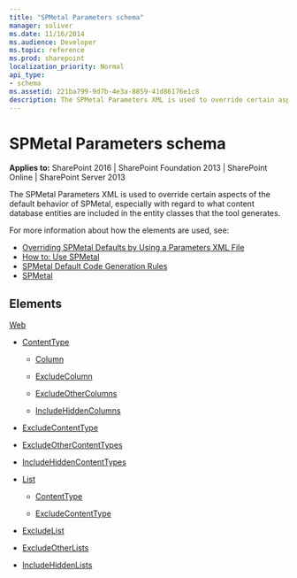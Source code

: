 ```yaml
---
title: "SPMetal Parameters schema"
manager: soliver
ms.date: 11/16/2014
ms.audience: Developer
ms.topic: reference
ms.prod: sharepoint
localization_priority: Normal
api_type:
- schema
ms.assetid: 221ba799-9d7b-4e3a-8859-41d86176e1c8
description: The SPMetal Parameters XML is used to override certain aspects of the default behavior of SPMetal, especially with regard to what content database entities are included in the entity classes that the tool generates.
---
```


# SPMetal Parameters schema

**Applies to:** SharePoint 2016 | SharePoint Foundation 2013 | SharePoint Online | SharePoint Server 2013
  
The SPMetal Parameters XML is used to override certain aspects of the default behavior of SPMetal, especially with regard to what content database entities are included in the entity classes that the tool generates. 

For more information about how the elements are used, see:

- [Overriding SPMetal Defaults by Using a Parameters XML File](https://msdn.microsoft.com/library/209359b2-bd46-47b6-837d-3c0c2005cb19%28Office.15%29.aspx)
- [How to: Use SPMetal](https://msdn.microsoft.com/library/bfeb17f4-9cee-4008-bfb4-8e22e3acae1c%28Office.15%29.aspx)
- [SPMetal Default Code Generation Rules](https://msdn.microsoft.com/library/873ac65e-425e-40f3-9ef6-753d3cda1436%28Office.15%29.aspx)
- [SPMetal](https://msdn.microsoft.com/library/bbb79c7c-a994-4ef9-9d43-8fc046dc508b%28Office.15%29.aspx)
  
## Elements

[Web](web-spmetal.md)
  
- [ContentType](contenttype-spmetal.md)
  
    - [Column](column-spmetal.md)
  
    - [ExcludeColumn](excludecolumn-spmetal.md)
  
    - [ExcludeOtherColumns](excludeothercolumns-spmetal.md)
  
    - [IncludeHiddenColumns](includehiddencolumns-spmetal.md)
  
- [ExcludeContentType](excludecontenttype-spmetal.md)
  
- [ExcludeOtherContentTypes](excludeothercontenttypes-spmetal.md)
  
- [IncludeHiddenContentTypes](includehiddencontenttypes-spmetal.md)
  
- [List](list-spmetal.md)
  
    - [ContentType](contenttype-spmetal.md)
  
    - [ExcludeContentType](excludecontenttype-spmetal.md)
  
- [ExcludeList](excludelist-spmetal.md)
  
- [ExcludeOtherLists](excludeotherlists-spmetal.md)
  
- [IncludeHiddenLists](includehiddenlists-spmetal.md)
  


